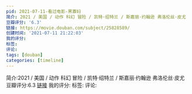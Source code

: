 ```yaml
---
pid: 2021-07-11-看过电影-黑寡妇
简介: 2021 / 美国 / 动作 科幻 冒险 / 凯特·绍特兰 / 斯嘉丽·约翰逊 弗洛伦丝·皮尤
豆瓣评分: '6.3'
链接: https://movie.douban.com/subject/25828589/
创建时间: '2021-07-11 21:22:03'
我的评分:
标签:
评论:
tags: [douban]
categories: [timeline]
---
```

简介:2021 / 美国 / 动作 科幻 冒险 / 凯特·绍特兰 / 斯嘉丽·约翰逊 弗洛伦丝·皮尤
豆瓣评分:6.3
[链接](https://movie.douban.com/subject/25828589/)
我的评分:
标签:
评论:
